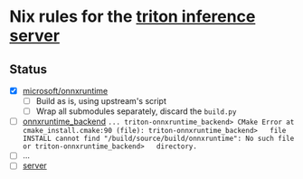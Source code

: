 # Nix rules for the [triton inference server](https://github.com/triton-inference-server/server)

## Status

- [x] [microsoft/onnxruntime](https://github.com/microsoft/onnxruntime)
    - [ ] Build as is, using upstream's script
    - [ ] Wrap all submodules separately, discard the `build.py`
- [ ] [onnxruntime_backend](https://github.com/triton-inference-server/onnxruntime_backend)
      ```
      ...
      triton-onnxruntime_backend> CMake Error at cmake_install.cmake:90 (file):
      triton-onnxruntime_backend>   file INSTALL cannot find "/build/source/build/onnxruntime": No such file or
      triton-onnxruntime_backend>   directory.
      ```
- [ ] ...
- [ ] [server](https://github.com/triton-inference-server/server)
